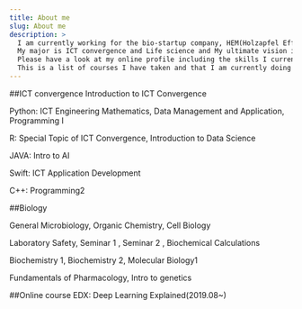 ```yaml
---
title: About me
slug: About me
description: >
  I am currently working for the bio-startup company, HEM(Holzapfel Effective Microbes) as an data analyst(2020.~).
  My major is ICT convergence and Life science and My ultimate vision is to combine those two fields, ICT and Life science, to create a positive impact on the world such as smart healthcare or AI-related bio industry.
  Please have a look at my online profile including the skills I currently have and the projects I have worked on.
  This is a list of courses I have taken and that I am currently doing
---
```


##ICT convergence
Introduction to ICT Convergence

Python: ICT Engineering Mathematics, Data Management and Application, Programming I

R: Special Topic of ICT Convergence, Introduction to Data Science

JAVA: Intro to AI

Swift: ICT Application Development

C++: Programming2


##Biology

General Microbiology, Organic Chemistry, Cell Biology

Laboratory Safety, Seminar 1 , Seminar 2 , Biochemical Calculations

Biochemistry 1, Biochemistry 2, Molecular Biology1

Fundamentals of Pharmacology, Intro to genetics

##Online course
EDX: Deep Learning Explained(2019.08~)
